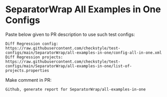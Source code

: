 # SeparatorWrap All Examples in One Configs
Paste below given to PR description to use such test configs:
```
Diff Regression config: https://raw.githubusercontent.com/checkstyle/test-configs/main/SeparatorWrap/all-examples-in-one/config-all-in-one.xml
Diff Regression projects: https://raw.githubusercontent.com/checkstyle/test-configs/main/SeparatorWrap/all-examples-in-one/list-of-projects.properties
```
Make comment in PR:
```
Github, generate report for SeparatorWrap/all-examples-in-one
```
